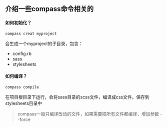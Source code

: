 ## 介绍一些compass命令相关的

#### 如何初始化？

```shell
compass creat myproject
```

会生成一个myproject的子目录，包含：

- config.rb
- sass
- stylesheets


#### 如何编译？

```shell
compass compile
```

在项目根目录下运行，会将sass目录的scss文件，编译成css文件，保存到stylesheets目录中

> compass一般只编译改动的文件，如果需要把所有文件都编译，增加参数 --force

